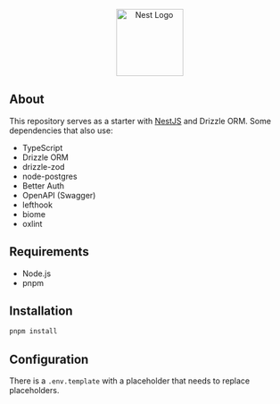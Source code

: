 <p align="center">
  <a href="http://nestjs.com/" target="blank"><img src="https://nestjs.com/img/logo-small.svg" width="120" alt="Nest Logo" /></a>
</p>

## About

This repository serves as a starter with [NestJS](https://github.com/nestjs/nest) and Drizzle ORM. Some dependencies that also use:
- TypeScript
- Drizzle ORM
- drizzle-zod
- node-postgres
- Better Auth
- OpenAPI (Swagger)
- lefthook
- biome
- oxlint


## Requirements

- Node.js
- pnpm

## Installation

```bash
pnpm install
````

## Configuration
There is a `.env.template` with a placeholder that needs to replace placeholders.
